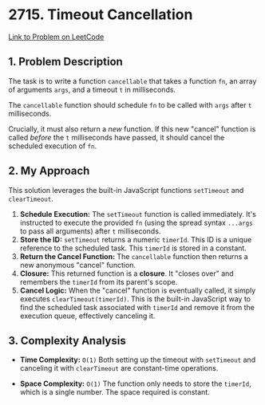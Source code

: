 # 2715. Timeout Cancellation

[Link to Problem on LeetCode](https://leetcode.com/problems/timeout-cancellation/)

## 1. Problem Description

The task is to write a function `cancellable` that takes a function `fn`, an array of arguments `args`, and a timeout `t` in milliseconds.

The `cancellable` function should schedule `fn` to be called with `args` after `t` milliseconds.

Crucially, it must also return a *new* function. If this new "cancel" function is called *before* the `t` milliseconds have passed, it should cancel the scheduled execution of `fn`.

## 2. My Approach

This solution leverages the built-in JavaScript functions `setTimeout` and `clearTimeout`.

1.  **Schedule Execution:** The `setTimeout` function is called immediately. It's instructed to execute the provided `fn` (using the spread syntax `...args` to pass all arguments) after `t` milliseconds.
2.  **Store the ID:** `setTimeout` returns a numeric `timerId`. This ID is a unique reference to the scheduled task. This `timerId` is stored in a constant.
3.  **Return the Cancel Function:** The `cancellable` function then returns a new anonymous "cancel" function.
4.  **Closure:** This returned function is a **closure**. It "closes over" and remembers the `timerId` from its parent's scope.
5.  **Cancel Logic:** When the "cancel" function is eventually called, it simply executes `clearTimeout(timerId)`. This is the built-in JavaScript way to find the scheduled task associated with `timerId` and remove it from the execution queue, effectively canceling it.



## 3. Complexity Analysis

* **Time Complexity:** `O(1)`
    Both setting up the timeout with `setTimeout` and canceling it with `clearTimeout` are constant-time operations.

* **Space Complexity:** `O(1)`
    The function only needs to store the `timerId`, which is a single number. The space required is constant.